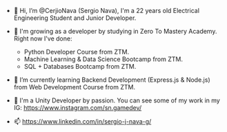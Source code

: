 - 👋 Hi, I’m @CerjioNava (Sergio Nava), I'm a 22 years old Electrical Engineering Student and Junior Developer.
- 👀 I'm growing as a developer by studying in Zero To Mastery Academy. Right now I've done:
  
  * Python Developer Course from ZTM.
  * Machine Learning & Data Science Bootcamp from ZTM.
  * SQL + Databases Bootcamp from ZTM.
  
- 🌱 I’m currently learning Backend Development (Express.js & Node.js) from Web Development Course from ZTM.
- 💞️ I'm a Unity Developer by passion. You can see some of my work in my IG: https://www.instagram.com/sn.gamedev/
- 📫 https://www.linkedin.com/in/sergio-j-nava-g/

